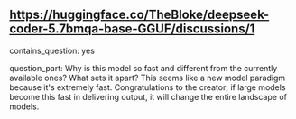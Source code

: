 ## https://huggingface.co/TheBloke/deepseek-coder-5.7bmqa-base-GGUF/discussions/1

contains_question: yes

question_part: Why is this model so fast and different from the currently available ones? What sets it apart? This seems like a new model paradigm because it's extremely fast. Congratulations to the creator; if large models become this fast in delivering output, it will change the entire landscape of models.